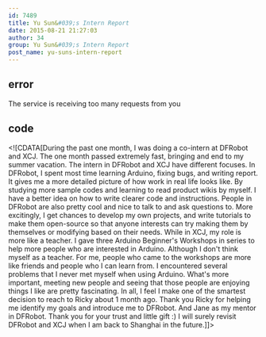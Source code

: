 ```yaml
---
id: 7489
title: Yu Sun&#039;s Intern Report
date: 2015-08-21 21:27:03
author: 34
group: Yu Sun&#039;s Intern Report
post_name: yu-suns-intern-report
---
```


## error
The service is receiving too many requests from you

## code
 <!\[CDATA\[During the past one month, I was doing a co-intern at DFRobot and XCJ. The one month passed extremely fast, bringing and end to my summer vacation. The intern in DFRobot and XCJ have different focuses. In DFRobot, I spent most time learning Arduino, fixing bugs, and writing report. It gives me a more detailed picture of how work in real life looks like. By studying more sample codes and learning to read product wikis by myself. I have a better idea on how to write clearer code and instructions. People in DFRobot are also pretty cool and nice to talk to and ask questions to. More excitingly, I get chances to develop my own projects, and write tutorials to make them open-source so that anyone interests can try making them by themselves or modifying based on their needs. While in XCJ, my role is more like a teacher. I gave three Arduino Beginner's Workshops in series to help more people who are interested in Arduino. Although I don't think myself as a teacher. For me, people who came to the workshops are more like friends and people who I can learn from. I encountered several problems that I never met myself when using Arduino. What's more important, meeting new people and seeing that those people are enjoying things I like are pretty fascinating. In all, I feel I make one of the smartest decision to reach to Ricky about 1 month ago. Thank you Ricky for helping me identify my goals and introduce me to DFRobot. And Jane as my mentor in DFRobot. Thank you for your trust and little gift :) I will surely revisit DFRobot and XCJ when I am back to Shanghai in the future.\]\]> 

